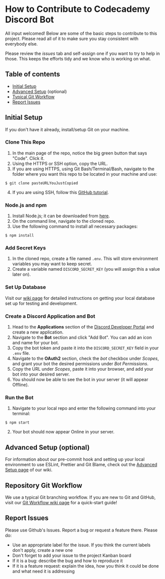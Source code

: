 # How to Contribute to Codecademy Discord Bot

All input welcomed! Below are some of the basic steps to contribute to this project. Please read all of it to make sure you stay consistent with everybody else.

Please review the _issues_ tab and self-assign one if you want to try to help in those. This keeps the efforts tidy and we know who is working on what.

## Table of contents

- [Initial Setup](#initial-setup)
- [Advanced Setup](#advanced-setup-optional) (optional)
- [Typical Git Workflow](#typical-git-workflow)
- [Report Issues](#report-issues)

## Initial Setup

If you don't have it already, install/setup Git on your machine.

### Clone This Repo

1. In the main page of the repo, notice the big green button that says "Code". Click it.
2. Using the HTTPS or SSH option, copy the URL.
3. If you are using HTTPS, using Git Bash/Terminal/Bash, navigate to the folder where you want this repo to be located in your machine and use:

```
$ git clone pasteURLYouJustCopied
```

4. If you are using SSH, follow this [GitHub tutorial](https://docs.github.com/en/github/authenticating-to-github/connecting-to-github-with-ssh).

### Node.js and npm

1. Install Node.js; it can be downloaded from [here](https://nodejs.org/en/).
2. On the command line, navigate to the cloned repo.
3. Use the following command to install all necessary packages:

```
$ npm install
```

### Add Secret Keys

1. In the cloned repo, create a file named `.env`. This will store environment variables you may want to keep secret.
2. Create a variable named `DISCORD_SECRET_KEY` (you will assign this a value later on).

### Set Up Database

Visit our [wiki page](https://github.com/CodecademyCommunity/codecademy-discord-bot/wiki/Database-stuff) for detailed instructions on getting your local database set up for testing and development.

### Create a Discord Application and Bot

1. Head to the **Applications** section of the [Discord Developer Portal](https://discord.com/developers/applications) and create a new application.
2. Navigate to the **Bot** section and click "Add Bot". You can add an icon and name for your bot.
3. Copy the bot token and paste it into the `DISCORD_SECRET_KEY` field in your `.env` file.
4. Navigate to the **OAuth2** section, check the _bot_ checkbox under _Scopes_, and grant your bot the desired permissions under _Bot Permissions_.
5. Copy the URL under _Scopes_, paste it into your browser, and add your bot into your desired server.
6. You should now be able to see the bot in your server (it will appear Offline).

### Run the Bot

1. Navigate to your local repo and enter the following command into your terminal:

```
$ npm start
```

2. Your bot should now appear Online in your server.

## Advanced Setup (optional)

For information about our pre-commit hook and setting up your local environment to use ESLint, Prettier and Git Blame, check out the [Advanced Setup page](https://github.com/CodecademyCommunity/codecademy-discord-bot/wiki/Advanced-Setup) of our wiki.

## Repository Git Workflow

We use a typical Git branching workflow. If you are new to Git and GitHub, visit our [Git Workflow wiki page](https://github.com/CodecademyCommunity/codecademy-discord-bot/wiki/Git-Workflow) for a quick-start guide!

## Report Issues

Please use Github's Issues. Report a bug or request a feature there. Please do:

- Use an appropriate label for the issue. If you think the current labels don't apply, create a new one
- Don't forget to add your issue to the project Kanban board
- If it is a bug: describe the bug and how to reproduce it
- If it is a feature request: explain the idea, how you think it could be done and what need it is addressing
